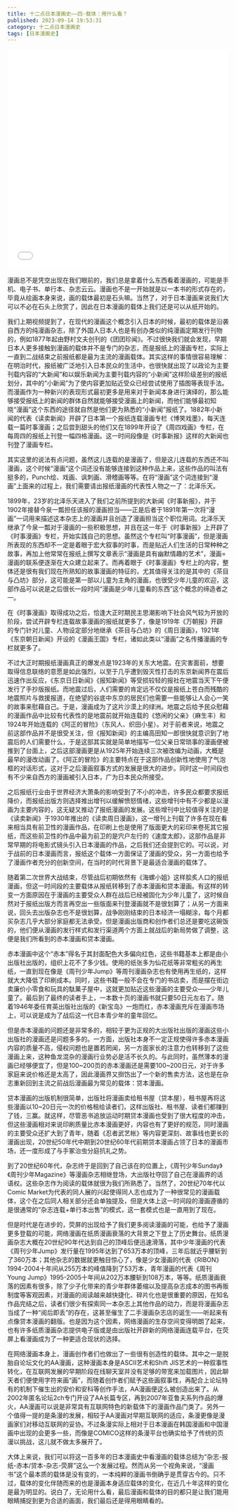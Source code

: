 ```yaml
---
title: 十二点日本漫画史——四·载体：用什么看？
published: 2023-09-14 19:53:31
category: 十二点日本漫画史
tags: [日本漫画史]
---
```


<iframe src="//player.bilibili.com/player.html?aid=952841898&bvid=BV1Us4y1A7sV&cid=1105106243&p=1&autoplay=0" width="100%" height="500" scrolling="no" border="0" frameborder="no" framespacing="0" allowfullscreen="true"> </iframe>

漫画总不是凭空出现在我们眼前的，我们总是拿着什么东西看着漫画的，可能是手机、电子书、单行本、杂志云云。漫画也不是一开始就是以一本书的形式存在的，毕竟从绘画本身来说，画的载体最初是石头嘛。当然了，对于日本漫画来说我们大可以不必在石头上欣赏了，因此在日本漫画的载体上我们还是可以从纸开始的。

我们上期视频提到了，在现代的漫画这个概念引入日本的时候，最初的载体是沿袭自西方的纯漫画杂志，除了外国人日本人也是有创办类似的纯漫画定期发行刊物的，例如1877年起由野村文夫创刊的《团团珍闻》。不过很快我们就会发现，早期日本人更多接触到漫画的载体并不是专门的杂志，而是报纸上的漫画专栏，实际上一直到二战结束之前报纸都是最为主流的漫画载体。其实这样的事情很容易理解：在明治时代，报纸被广泛地引入日本民众的生活中，也很快就出现了以政论为主要刊载内容的“大新闻”和以娱乐新闻为主要刊载内容的“小新闻”这样阶级差别的报纸划分，其中的“小新闻”为了使内容更加贴近受众已经尝试使用了插图等表现手法。而漫画作为一种新兴的表现形式最初更多是用来对于新闻本身进行演绎的，那么能够接受报纸上的新闻的群体自然就能够接受漫画上的新闻，而他们能够最初知晓“漫画”这个东西的途径就自然是他们更为熟悉的“小新闻”报纸了。1882年小新闻的代表《读卖新闻》开辟了日本第一个报纸连载漫画专栏《博笑戏墨》，每天连载一篇时事漫画；之后尝到甜头的他们又在1899年开设了《周四戏画》专栏，在每周四的报纸上刊登一幅四格漫画。这一时间段像是《时事新报》这样的大新闻也刊登了漫画专栏。

其实这里的说法有点问题，虽然这儿连载的是漫画了，但是这儿连载的东西还不叫漫画，这个时候“漫画”这个词还没有能够连接到这种作品上来，这些作品的叫法有挺多的，Punch绘、戏画、讽刺画、滑稽画等等。在将“漫画”这个词连接到“漫画”上面来的过程上，我们需要请出报纸漫画的代表性人物之一了：北泽乐天。

1899年，23岁的北泽乐天进入了我们之前所提到的大新闻《时事新报》，并于1902年接替今泉一瓢担任该报的漫画担当——正是后者于1891年第一次将“漫画”一词用来描述这本杂志上的漫画并且创造了漫画担当这个职位用词。北泽乐天继承了今泉一瓢对于漫画的一些积极思想，并且在这一年于《时事新报》上开辟了《时事漫画》专栏，开始实践自己的思想。虽然这个专栏叫“时事漫画”，但是漫画所表现的东西却不一定是着眼于宏大叙事的时事，而是贴近人们生活的日常种种之故事，再加上他常常在报纸上撰写文章表示“漫画是具有幽默情趣的艺术”，漫画=漫画的联系便逐渐在大众建立起来了。而再着眼于《时事漫画》专栏上的内容，整体还是很有我们现在所熟知的故事漫画的特征的，尤其值得关注的是其中的《茶目与凸坊》部分，这可能是第一部以儿童为主角的漫画，也很受少年儿童的欢迎，这部作品可以说是之后很长一段时间“漫画是少年儿童看的东西”这个概念的缔造者之一。

在《时事漫画》取得成功之后，恰逢大正时期民主思潮影响下社会风气较为开放的阶段，尝试开辟专栏连载故事漫画的报纸就更多了，像是1919年《万朝报》开辟的专门针对儿童、人物设定部分地继承《茶目与凸坊》的《周日漫画》，1921年《东京朝日新闻》开设的《漫画王国》专栏，诸如此类以“漫画”之名传播漫画的专栏就更多了。

不过大正时期报纸漫画真正的爆发点是1923年的关东大地震。在灾害面前，想要取得信息联络的意愿是如此强烈，以至于几乎遭到毁灭性打击的东京新闻界在震后迅速作出反应，《东京日日新闻》《报知新闻》等受损较轻的报社在地震当天下午便发行了手抄版报纸。而地震过后，人们需要的肯定远不仅仅是报纸上苍白而残酷的地震照片与救援报道，在绝望的谷底中东京的居民们也需要一些能够让人会心一笑的故事来慰藉自己。于是，漫画成为了这片沙漠上的绿洲。地震之后给予民众慰藉的漫画作品中比较有代表性的是地震前就开始连载的《悠闲的父亲》（麻生丰）和1924年开始连载的《阿正的冒险》（东风人、织田小星）。对于前者来说，地震之前这部作品并不是很受关注，但《报知新闻》的主编高田知一郎很快就意识到了地震后的人们需要什么，于是这部其实就是简单地描写一位父亲日常琐事的漫画便被推到了台面上，之后这部漫画更是从1925年开始连续三次被改编为动画，大概是最早的漫改动画了。《阿正的冒险》的主要特点在于这部作品创新性地使用了气泡框的对话形式，这对于之后漫画叙事方式的发展是很大的进步。同时这一时间段也有不少来自西方的漫画被引入日本，广为日本民众所接受。

之后报纸行业由于世界经济大萧条的影响受到了不小的冲击，许多民众都要求报纸降价，而报纸出版方则选择推出增刊以缓解愤怒情绪，这些增刊中有不少都是以漫画为主要内容的，这无疑又推动了报纸漫画的发展。这些增刊中比较值得关注的是《读卖新闻》于1930年推出的《读卖周日漫画》，这一增刊上刊载了许多在现在看来相当具有前卫性的漫画作品，在印刷上也是使用了版面更大的彩印来卷死其它报纸，而这些前卫性的作品中最为前卫的是宍户左行的《速度太郎》，这部作品是非常早期的将电影式镜头引入日本漫画的作品，之后我们还会提到它的。可以说，对于战前的日本漫画而言，报纸这个载体一方面保证了漫画的受众，另一方面也给予了漫画作者充分的创新空间，在当时的时代背景下是最适合漫画的载体了。

随着第二次世界大战结束，尽管战后初期依然有《海螺小姐》这样脍炙人口的报纸漫画，但这一时间段的主要载体从报纸转移到了赤本漫画和贷本漫画。有这样的转变一方面原因在于漫画的主要受众人群在战后已经被固化为少年儿童了，这时候自然对于报纸出版方而言再空出一些版面来刊登漫画就不是很划算了；从另一方面来说，回头去出版杂志也不是很划算，战争刚刚结束的日本经济一塌糊涂，每个月都买杂志几乎大部分家庭都无法承受。但是漫画出版商和创作者们总还是要吃这碗饭的，他们便从漫画的发行样式和发行渠道两个方面上就战后的新局势做了调整，这便是我们所看到的赤本漫画和贷本漫画。

赤本漫画中这个“赤本”得名于其封面配色大多偏向红色，这些书籍基本上都是由小出版社出版的，组织上花不了多少钱。使用的纸张多为仙花纸等非常粗劣的再生纸，一直到现在像是《周刊少年Jump》等周刊漫画杂志也有使用再生纸的，这样就大大降低了印刷成本。同时，这些书籍一般不会在专门的书店卖，而是摆在街边卖廉价小零食和玩具的駄菓子屋中，这就更加贴近这些漫画的主要受众——少年儿童了。最后到了最终的读者手上，一本数十页的漫画书就只要50日元左右了。随着1946年委任育英出版社出版的《新宝岛》一炮而红，赤本漫画充斥在漫画市场上，可以说是成为了战后这一代日本青少年的童年回忆。

但是赤本漫画的问题还是非常多的，相较于更为正规的大出版社出版的漫画这些小出版社的漫画还是问题多多的。一方面，出版社本身不一定正规使得许多赤本漫画内容的质量不高，侵权问题也是置若罔闻，另一方面家长的注意力也转移到了这些漫画上来，这种鱼龙混杂的漫画行业势必是活不长久的。与此同时，虽然薄本的漫画已经够便宜了，但是100~200页的赤本漫画还是需要100~200日元，对于许多家庭来说价格还是太高了，因此漫画界又捯饬出了一个新的售卖方法，这也是在杂志重新回到主流之前战后漫画最为常见的载体：贷本漫画。

贷本漫画的出版机制很简单，出版社将漫画卖给租书屋（贷本屋），租书屋再将这些漫画以10~20日元一次的价格租给读者们，这样出版社、租书屋、读者们都赚到了钱，三赢。就这样，尽管恶书追放运动时期贷本漫画也受到了很大程度的冲击，但这些漫画相对来说印刷质量比赤本漫画更好，内容也有了更好的规范，同时漫画的主要受众还扩大到了青年，随着《忍者武艺帐》等内容更深刻、故事线也更长的漫画出现，20世纪50年代中期到20世纪60年代前期贷本漫画占领了日本的漫画市场，还一度形成了与手冢治虫分庭抗礼之势。

到了20世纪60年代，杂志终于是回到了自己该在的位置上，《周刊少年Sunday》《周刊少年Magazine》等漫画杂志相继登场，大出版社夺回了自己在漫画界的话语权。这些杂志作为阅读的载体就很为我们所熟悉了。当然了，20世纪70年代以Comic Market为代表的同人展的兴起使得同人志也成为了一种很常见的漫画载体，这个在之后同人相关部分还会单独提及，但是大体上这一时间段的漫画遵循的是很通常的“杂志连载+单行本出售”的模式，这一套模式也是一直用到了现在。

但是时代是在进步的，荧屏的出现给予了我们更多阅读漫画的可能，也给予了漫画更多登载的可能，网络漫画在纸质漫画衰落的大背景之下登上了历史舞台。纸质漫画杂志大概在20世纪90年代达到自己的顶峰后便迅速滑落，其中少年漫画的代表《周刊少年Jump》发行量在1995年达到了653万本的顶峰，三年后就近乎腰斩到了360万本；其他杂志的数据就更触目惊心了，像是少女漫画的代表《RIBON》1994-2004十年间从255万本的峰值降到了53万本，青年漫画的代表《周刊Young Jump》1995-2005十年间从202万本腰斩到108万本，等等。纸质漫画衰落的因素有很多，除了少子化带来的青少年群体萎缩以及提高杂志成本的图书再贩制度等客观因素，对漫画的阅读越来越快捷化、碎片化也是很重要的原因，在知名作品完结之后，读者们很少有探索同一本杂志上其他作品的动力，而是将漫画杂志当成了一种“阅后即丢”的存在，这甚至催生了二手漫画杂志店的诞生——听起来有点像贷本漫画的翻版。也是因为这个因素，网络漫画的生存空间变得明朗了起来，也有许多纸质漫画杂志提供电子版或是由出版社开辟新的网络漫画连载平台，在荧屏上看漫画成为了一种更适合现状的选择。

在网络漫画本身上，漫画创作者们也做出了一些很有创造性的载体。其中之一是脱胎自论坛文化的AA漫画，这种漫画本身是ASCII艺术和Shift JIS艺术的一种叙事性转化，在互联网发展的早期阶段在线聊天室并没有足够的带宽来加载图片，因此聊天者们便使用字符来画“画”，而随着创作者们赋予这些画叙事性，再配合上论坛特有的机制下催生出的安价和安科等创作手法，AA漫画便这么被创造出来了。从2002年匿名论坛2ch专门开设了AA长篇专区，再到2007年亚鲁夫系列作品的爆火，AA漫画可以说是非常具有互联网特色的新载体下的漫画作品门类了。另外一个值得一提的是条漫的发展，相较于AA漫画对早期互联网的适应，条漫更像是漫画家们对移动互联网的妥协。不过条漫实际上相对于日本漫画在韩国漫画和中国漫画中出现的会更多一些，而像是COMICO这样的条漫平台也确实给予了传统的页漫以挑战，这儿就不做太多展开了。

大体上来说，我们可以将这一百多年的日本漫画史中看漫画的载体总结为“杂志-报纸-赤本/贷本-杂志-荧屏”这么一个发展过程。然而从另一个视角来说，“漫画书”这个最本质的载体是没有变的，一本纯粹的漫画书倒确乎是贯穿古今的。只不过，载体的变化伴随而来的也是漫画本身适应载体的变化，在近几十年这样的变化是最为明显的。说白了，无论用什么看，最后漫画和载体的目的都只是让我们能用眼睛捕捉到更为合适的画面，我们最后还是得用眼睛看的。
